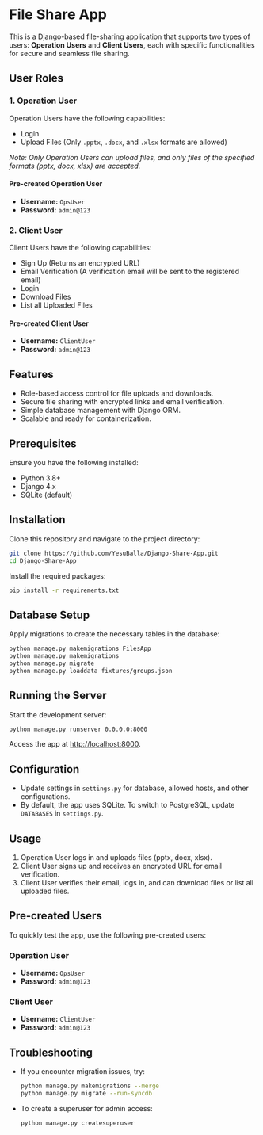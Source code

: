 
# File Share App

This is a Django-based file-sharing application that supports two types of users: **Operation Users** and **Client Users**, each with specific functionalities for secure and seamless file sharing.

## User Roles

### 1. Operation User
Operation Users have the following capabilities:

- Login
- Upload Files (Only `.pptx`, `.docx`, and `.xlsx` formats are allowed)

*Note: Only Operation Users can upload files, and only files of the specified formats (pptx, docx, xlsx) are accepted.*

#### Pre-created Operation User
- **Username:** `OpsUser`
- **Password:** `admin@123`

### 2. Client User
Client Users have the following capabilities:

- Sign Up (Returns an encrypted URL)
- Email Verification (A verification email will be sent to the registered email)
- Login
- Download Files
- List all Uploaded Files

#### Pre-created Client User
- **Username:** `ClientUser`
- **Password:** `admin@123`

## Features

- Role-based access control for file uploads and downloads.
- Secure file sharing with encrypted links and email verification.
- Simple database management with Django ORM.
- Scalable and ready for containerization.

## Prerequisites

Ensure you have the following installed:

- Python 3.8+
- Django 4.x
- SQLite (default)

## Installation

Clone this repository and navigate to the project directory:

```bash
git clone https://github.com/YesuBalla/Django-Share-App.git
cd Django-Share-App
```

Install the required packages:

```bash
pip install -r requirements.txt
```

## Database Setup

Apply migrations to create the necessary tables in the database:

```bash
python manage.py makemigrations FilesApp
python manage.py makemigrations
python manage.py migrate
python manage.py loaddata fixtures/groups.json
```

## Running the Server

Start the development server:

```bash
python manage.py runserver 0.0.0.0:8000
```

Access the app at [http://localhost:8000](http://localhost:8000).

## Configuration

- Update settings in `settings.py` for database, allowed hosts, and other configurations.
- By default, the app uses SQLite. To switch to PostgreSQL, update `DATABASES` in `settings.py`.

## Usage

1. Operation User logs in and uploads files (pptx, docx, xlsx).
2. Client User signs up and receives an encrypted URL for email verification.
3. Client User verifies their email, logs in, and can download files or list all uploaded files.

## Pre-created Users

To quickly test the app, use the following pre-created users:

### Operation User
- **Username:** `OpsUser`
- **Password:** `admin@123`

### Client User
- **Username:** `ClientUser`
- **Password:** `admin@123`

## Troubleshooting

- If you encounter migration issues, try:

  ```bash
  python manage.py makemigrations --merge
  python manage.py migrate --run-syncdb
  ```

- To create a superuser for admin access:

  ```bash
  python manage.py createsuperuser
  ```

